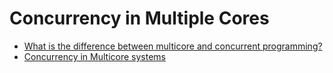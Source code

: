 # Concurrency in Multiple Cores

- [What is the difference between multicore and concurrent programming?](https://stackoverflow.com/questions/5372861/what-is-the-difference-between-multicore-and-concurrent-programming)
- [Concurrency in Multicore systems](https://cs.stackexchange.com/questions/140793/concurrency-in-multiple-core)
